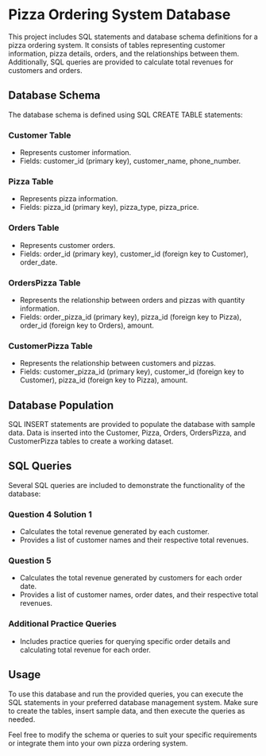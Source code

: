 # Pizza Ordering System Database

This project includes SQL statements and database schema definitions for a pizza ordering system. It consists of tables representing customer information, pizza details, orders, and the relationships between them. Additionally, SQL queries are provided to calculate total revenues for customers and orders.

## Database Schema

The database schema is defined using SQL CREATE TABLE statements:

### Customer Table
- Represents customer information.
- Fields: customer_id (primary key), customer_name, phone_number.

### Pizza Table
- Represents pizza information.
- Fields: pizza_id (primary key), pizza_type, pizza_price.

### Orders Table
- Represents customer orders.
- Fields: order_id (primary key), customer_id (foreign key to Customer), order_date.

### OrdersPizza Table
- Represents the relationship between orders and pizzas with quantity information.
- Fields: order_pizza_id (primary key), pizza_id (foreign key to Pizza), order_id (foreign key to Orders), amount.

### CustomerPizza Table
- Represents the relationship between customers and pizzas.
- Fields: customer_pizza_id (primary key), customer_id (foreign key to Customer), pizza_id (foreign key to Pizza), amount.

## Database Population

SQL INSERT statements are provided to populate the database with sample data. Data is inserted into the Customer, Pizza, Orders, OrdersPizza, and CustomerPizza tables to create a working dataset.

## SQL Queries

Several SQL queries are included to demonstrate the functionality of the database:

### Question 4 Solution 1
- Calculates the total revenue generated by each customer.
- Provides a list of customer names and their respective total revenues.

### Question 5
- Calculates the total revenue generated by customers for each order date.
- Provides a list of customer names, order dates, and their respective total revenues.

### Additional Practice Queries
- Includes practice queries for querying specific order details and calculating total revenue for each order.

## Usage

To use this database and run the provided queries, you can execute the SQL statements in your preferred database management system. Make sure to create the tables, insert sample data, and then execute the queries as needed.

Feel free to modify the schema or queries to suit your specific requirements or integrate them into your own pizza ordering system.

